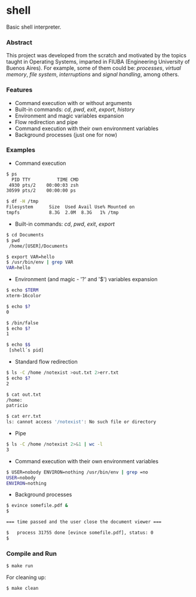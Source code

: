 # shell

Basic shell interpreter.

### Abstract

This project was developed from the scratch and motivated by the topics taught in Operating Systems, imparted in FIUBA (Engineering University of Buenos Aires). For example, some of them could be: *processes*, *virtual memory*, *file system*, *interruptions* and *signal handling*, among others.  



### Features 

- Command execution with or without arguments
- Built-in commands: _cd_, _pwd_, _exit_, _export_, _history_
- Environment and magic variables expansion
- Flow redirection and pipe
- Command execution with their own environment variables
- Background processes (just one for now)  


### Examples

- Command execution

```bash
$ ps
  PID TTY          TIME CMD
 4930 pts/2    00:00:03 zsh
30599 pts/2    00:00:00 ps
```

```bash
$ df -H /tmp
Filesystem      Size  Used Avail Use% Mounted on
tmpfs           8.3G  2.0M  8.3G   1% /tmp
```

- Built-in commands: _cd_, _pwd_, _exit_, _export_

```bash
$ cd Documents
$ pwd
 /home/[USER]/Documents

$ export VAR=hello
$ /usr/bin/env | grep VAR
VAR=hello
```

- Environment (and magic - '?' and '$') variables expansion

```bash
$ echo $TERM
xterm-16color

$ echo $?
0

$ /bin/false
$ echo $?
1

$ echo $$
 [shell´s pid]
```

- Standard flow redirection

```bash
$ ls -C /home /notexist >out.txt 2>err.txt
$ echo $?
2

$ cat out.txt
/home:
patricio

$ cat err.txt
ls: cannot access '/notexist': No such file or directory
```

- Pipe

```bash
$ ls -C /home /notexist 2>&1 | wc -l
3
```

- Command execution with their own environment variables

```bash
$ USER=nobody ENVIRON=nothing /usr/bin/env | grep =no
USER=nobody
ENVIRON=nothing
```

- Background processes

```bash
$ evince somefile.pdf &
$ 

=== time passed and the user close the document viewer ===

$ 	process 31755 done [evince somefile.pdf], status: 0
$ 
```



### Compile and Run

```bash
$ make run
```

For cleaning up:

```bash
$ make clean
```

